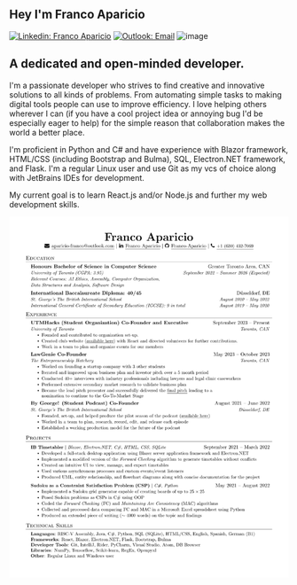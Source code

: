 ## Hey I'm Franco Aparicio
[![Linkedin: Franco Aparicio](https://img.shields.io/badge/Franco_Aparicio-0077B5?style=flat&logo=linkedin&logoColor=white&link=https://www.linkedin.com/in/franco-aparicio1103)](https://www.linkedin.com/in/franco-aparicio1103/)
[![Outlook: Email](https://img.shields.io/badge/aparicio--franco@outlook.com-0078D4?style=flat&logo=microsoft-outlook&logoColor=white&link=mailto:aparicio-franco@outlook.com)](mailto:aparicio-franco@outlook.com)
![image](https://user-images.githubusercontent.com/107973682/193328481-ae8df1c0-6b4a-4ec1-a40c-7772502e8f95.png)


## A dedicated and open-minded developer.

I'm a passionate developer who strives to find creative and innovative solutions to all kinds of problems. From automating simple tasks to making digital tools people can use to improve efficiency. I love helping others wherever I can (if you have a cool project idea or annoying bug I'd be especially eager to help) for the simple reason that collaboration makes the world a better place. 

I'm proficient in Python and C# and have experience with Blazor framework, HTML/CSS (including Bootstrap and Bulma), SQL, Electron.NET framework, and Flask. I'm a regular Linux user and use Git as my vcs of choice along with JetBrains IDEs for development. 

My current goal is to learn React.js and/or Node.js and further my web development skills.

[![Resume](https://raw.githubusercontent.com/Franco-Aparicio/Franco-Aparicio/main/resume.png)](https://raw.githubusercontent.com/Franco-Aparicio/Franco-Aparicio/main/resume.png)

